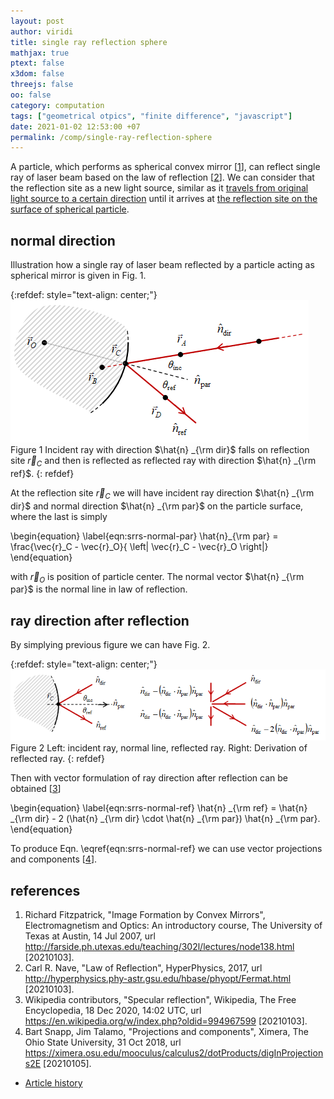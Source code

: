 ```yaml
---
layout: post
author: viridi
title: single ray reflection sphere
mathjax: true
ptext: false
x3dom: false
threejs: false
oo: false
category: computation
tags: ["geometrical otpics", "finite difference", "javascript"]
date: 2021-01-02 12:53:00 +07
permalink: /comp/single-ray-reflection-sphere
---
```

A particle, which performs as spherical convex mirror [[1](#ref1)], can reflect single ray of laser beam based on the law of reflection [[2](#ref2)]. We can consider that the reflection site as a new light source, similar as it [travels from original light source to a certain direction](/comp/single-ray-source-direction) until it arrives at [the reflection site on the surface of spherical particle](/comp/single-ray-reflection-site-on-sphere).


## normal direction
Illustration how a single ray of laser beam reflected by a particle acting as spherical mirror is given in Fig. <a name="#fig:srrs-inc-ref-beam">1</a>.

{:refdef: style="text-align: center;"}
![..](/assets/img/comp/ray-reflected-sphere-0.png)
<br />
Figure <a name="fig:srrs-inc-ref-beam">1</a> Incident ray with direction $\hat{n} _{\rm dir}$ falls on reflection site $\vec{r}_C$ and then is reflected as reflected ray with direction $\hat{n} _{\rm ref}$.
{: refdef}

At the reflection site $\vec{r} _C$ we will have incident ray direction $\hat{n} _{\rm dir}$ and normal direction $\hat{n} _{\rm par}$ on the particle surface, where the last is simply

\begin{equation}
\label{eqn:srrs-normal-par}
\hat{n}_{\rm par} = \frac{\vec{r}_C - \vec{r}_O}{ \left| \vec{r}_C - \vec{r}_O \right|}
\end{equation}

with $\vec{r} _O$  is position of particle center. The normal vector $\hat{n} _{\rm par}$ is the normal line in law of reflection.


## ray direction after reflection
By simplying previous figure we can have Fig. <a name="#fig:srrs-reflected-ray-derivation">2</a>.

{:refdef: style="text-align: center;"}
![..](/assets/img/comp/ray-reflected-sphere-1.png)
<br />
Figure <a name="fig:srrs-reflected-ray-derivation">2</a> Left: incident ray, normal line, reflected ray. Right: Derivation of reflected ray.
{: refdef}

Then with vector formulation of ray direction after reflection can be obtained [[3](#ref3)]

\begin{equation}
\label{eqn:srrs-normal-ref}
\hat{n} _{\rm ref} = \hat{n} _{\rm dir} - 2 (\hat{n} _{\rm dir} \cdot \hat{n} _{\rm par}) \hat{n} _{\rm par}.
\end{equation}

To produce Eqn. \eqref{eqn:srrs-normal-ref} we can use vector projections and components  [[4](#ref4)].


## references
1. <a name="ref1"></a>Richard Fitzpatrick, "Image Formation by Convex Mirrors", Electromagnetism and Optics: An introductory course, The University of Texas at Austin, 14 Jul 2007, url <http://farside.ph.utexas.edu/teaching/302l/lectures/node138.html> [20210103].
2. <a name="ref2"></a>Carl R. Nave, "Law of Reflection", HyperPhysics, 2017, url <http://hyperphysics.phy-astr.gsu.edu/hbase/phyopt/Fermat.html> [20210103].
3. <a name="ref3"></a>Wikipedia contributors, "Specular reflection", Wikipedia, The Free Encyclopedia, 18 Dec 2020, 14:02 UTC, url <https://en.wikipedia.org/w/index.php?oldid=994967599> [20210103].
4. <a name="ref4"></a>Bart Snapp, Jim Talamo, "Projections and components", Ximera, The Ohio State University, 31 Oct 2018, url <https://ximera.osu.edu/mooculus/calculus2/dotProducts/digInProjections2E> [20210105].


+ [Article history](https://github.com/butiran/butiran.github.io/commits/master/_posts/comp/2021-01-02-single-ray-reflection-sphere.md)
